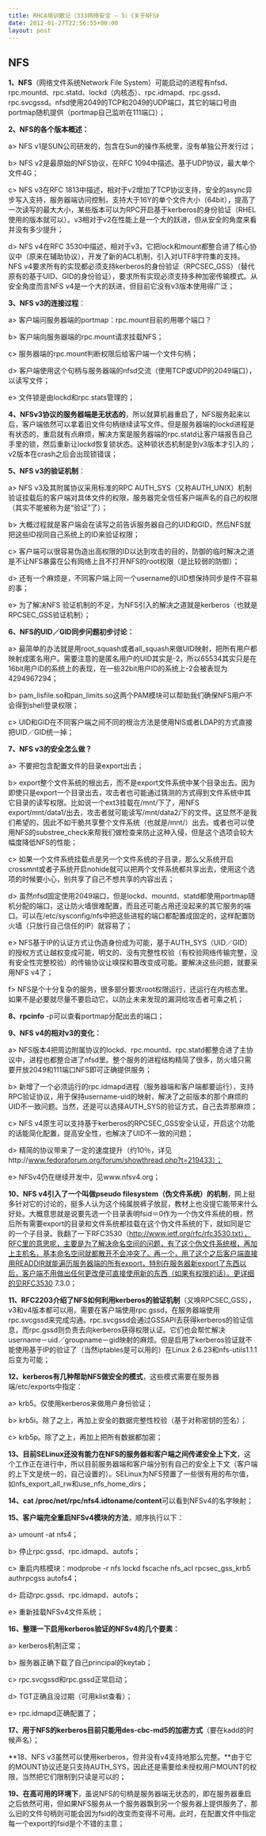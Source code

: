 ```yaml
---
title: RHCA培训散记（333网络安全 – 5）《关于NFS》
date: 2012-01-27T22:56:55+00:00
layout: post
---
```

## NFS

**1、NFS**（网络文件系统Network File System）可能启动的进程有nfsd、rpc.mountd、rpc.statd、lockd（内核态）、rpc.idmapd、rpc.gssd、rpc.svcgssd。nfsd使用2049的TCP和2049的UDP端口，其它的端口号由portmap随机提供（portmap自己监听在111端口）；

**2、NFS的各个版本概述：**
  
a> NFS v1是SUN公司研发的，包含在Sun的操作系统里，没有单独公开发行过；
  
b> NFS v2是最原始的NFS协议，在RFC 1094中描述。基于UDP协议，最大单个文件4G；
  
c> NFS v3在RFC 1813中描述，相对于v2增加了TCP协议支持，安全的async异步写入支持，服务器端访问控制，支持大于16Y的单个文件大小（64bit），提高了一次读写的最大大小，某些版本可以为RPC开启基于kerberos的身份验证（RHEL使用的版本就可以）。v3相对于v2在性能上是一个大的跃进，但从安全的角度来看并没有多少提升；
  
d> NFS v4在RFC 3530中描述，相对于v3，它把lock和mount都整合进了核心协议中（原来在辅助协议），开发了新的ACL机制，引入对UTF8字符集的支持。NFS v4要求所有的实现都必须支持kerberos的身份验证（RPCSEC_GSS）（替代原有的基于UID、GID的身份验证），要求所有实现必须支持多种加密传输模式。从安全角度而言NFS v4是一个大的跃进，但目前它没有v3版本使用得广泛；

**3、NFS v3的连接过程**：
  
a> 客户端问服务器端的portmap：rpc.mount目前的用哪个端口？
  
b> 客户端向服务器端的rpc.mount请求挂载NFS；
  
c> 服务器端的rpc.mount判断权限后给客户端一个文件句柄；
  
d> 客户端使用这个句柄与服务器端的nfsd交流（使用TCP或UDP的2049端口），以读写文件；
  
e> 文件锁是由lockd和rpc.stats管理的；

**4、NFSv3协议的服务器端是无状态的**，所以就算机器重启了，NFS服务起来以后，客户端依然可以拿着旧文件句柄继续读写文件。但是服务器端的lockd进程是有状态的，重启就有点麻烦，解决方案是服务器端的rpc.statd让客户端报告自己手里的锁，然后重新让lockd恢复锁状态。这种锁状态机制是到v3版本才引入的；v2版本在crash之后会出现锁错误；

**5、NFS v3的验证机制**：
  
a> NFS v3及其附属协议采用标准的RPC AUTH\_SYS（又称AUTH\_UNIX）机制验证挂载后的客户端对具体文件的权限，服务器完全信任客户端声名的自己的权限（其实不能被称为是“验证”了）；
  
b> 大概过程就是客户端会在读写之前告诉服务器自己的UID和GID，然后NFS就把这些ID视同自己系统上的ID来验证权限；
  
c> 客户端可以很容易伪造出高权限的ID以达到攻击的目的，防御的临时解决之道是不让NFS暴露在公有网络上且不打开NFS的root权限（是比较弱的防御）；
  
d> 还有一个麻烦是，不同客户端上同一个username的UID想保持同步是件不容易的事；
  
e> 为了解决NFS 验证机制的不足，为NFS引入的解决之道就是kerberos（也就是RPCSEC_GSS验证机制）；

**6、NFS的UID／GID同步问题初步讨论：**
  
a> 最简单的办法就是用root\_squash或者all\_squash来做UID映射，把所有用户都映射成匿名用户。需要注意的是匿名用户的UID其实是-2，所以65534其实只是在16bit用户ID的系统上的表现，在一些32bit用户ID的系统上-2会被表现为4294967294；
  
b> pam\_lisfile.so和pan\_limits.so这两个PAM模块可以帮助我们确保NFS用户不会得到shell登录权限；
  
c> UID和GID在不同客户端之间不同的根治方法是使用NIS或者LDAP的方式直接把UID／GID统一掉；

**7、NFS v3的安全怎么做？**
  
a> 不要把包含配置文件的目录export出去；
  
b> export整个文件系统的根出去，而不是export文件系统中某个目录出去。因为即使只是export一个目录出去，攻击者也可能通过猜测的方式得到文件系统中其它目录的读写权限。比如说一个ext3挂载在/mnt/下了，用NFS export/mnt/data1/出去，攻击者就可能读写/mnt/data2/下的文件。这显然不是我们希望的，因此不如干脆共享整个文件系统（也就是/mnt/）出去。或者也可以使用NFS的substree_check来帮我们做检查来防止这种入侵，但是这个选项会较大幅度降低NFS的性能；
  
c> 如果一个文件系统挂载点是另一个文件系统的子目录，那么父系统开启crossmnt或者子系统开启nohide就可以把两个文件系统都共享出去，使用这个选项的时候要小心，别共享了自己不想共享的内容出去；
  
d> 虽然nfsd固定使用2049端口，但是lockd、mountd、statd都使用portmap随机分配的端口，这让防火墙很难配置，而且还可能占用还没起来的其它服务的端口。可以在/etc/sysconfig/nfs中把这些进程的端口都配置成固定的，这样配置防火墙（只放行自己信任的IP）就容易了；
  
e> NFS基于IP的认证方式让伪造身份成为可能，基于AUTH_SYS（UID／GID）的授权方式让越权变成可能，明文的、没有完整性校验（有校验网络传输完整，没有安全性完整校验）的传输协议让嗅探和篡改变成可能。要解决这些问题，就要采用NFS v4了；
  
f> NFS是个十分复杂的服务，很多部分要求root权限运行，还运行在内核态里。如果不是必要就尽量不要启动它，以防止未来发现的漏洞给攻击者可乘之机；

**8、rpcinfo** -p可以查看portmap分配出去的端口；

**9、NFS v4的相对v3的变化：**
  
a> NFS版本4把周边附属协议的lockd、rpc.mountd、rpc.statd都整合进了主协议中，进程也都整合进了nfsd里。整个服务的进程结构精简了很多，防火墙只需要开放2049和111端口NFS即可正确提供服务；
  
b> 新增了一个必须运行的rpc.idmapd进程（服务器端和客户端都要运行），支持RPC验证协议，用于保持username-uid的映射，解决了之前版本的那个麻烦的UID不一致问题。当然，还是可以选择AUTH_SYS的验证方式，自己去弄那麻烦；
  
c> NFS v4原生可以支持基于kerberos的RPCSEC_GSS安全认证，开启这个功能的话能简化配置，提高安全性，也解决了UID不一致的问题；
  
d> 精简的协议带来了一定的速度提升（约10％，详见http://www.fedoraforum.org/forum/showthread.php?t=219433）；
  
e> NFSv4仍在继续开发中，见www.nfsv4.org；

**10、NFS v4引入了一个叫做pseudo filesystem（伪文件系统）的机制**，网上挺多针对它的讨论的，挺多人认为这个纯属脱裤子放屁，教材上也没提它能带来什么好处。大概意思就是说要先选一个目录表明fsid＝0作为一个伪文件系统的根，然后所有需要export的目录和文件系统都挂载在这个伪文件系统的下，就如同是它的一个子目录。我翻了一下RFC3530（http://www.ietf.org/rfc/rfc3530.txt），RFC里的意思呢，主要是为了解决命名空间的问题，有了这个伪文件系统根，再加上主机名，基本命名空间就都散开不会冲突了。再一个，用了这个之后客户端直接用READDIR就能遍历服务器端的所有export，特别在服务器新export了东西以后，客户端不用做出任何更改便可直接使用新的东西（如果有权限的话）。更详细的见RFC3530 7.3.0；

**11、RFC2203介绍了NFS如何利用kerberos的验证机制**（又唤RPCSEC_GSS），v3和v4版本都可以用，需要在客户端使用rpc.gssd，在服务器端使用rpc.svcgssd来完成沟通。rpc.svcgssd会通过GSSAPI去获得kerberos的验证信息，而rpc.gssd则负责去向kerberos获得权限认证。它们也会帮忙解决username－uid／groupname－gid映射的麻烦。但是启用了kerberos验证就不能使用基于IP的验证了（当然iptables是可以用的）在Linux 2.6.23和nfs-utils1.1.1后变为可能；

**12、kerberos有几种帮助NFS做安全的模式**，这些模式需要在服务器端/etc/exports中指定：
  
a> krb5。仅使用kerberos来做用户身份验证；
  
b> krb5i。除了之上，再加上安全的数据完整性校验（基于对称密钥的签名）；
  
c> krb5p。除了之上，再加上把所有数据都加密；

**13、目前SELinux还没有能力在NFS的服务器和客户端之间传递安全上下文**，这个工作正在进行中，所以目前服务器端和客户端分别有自己的安全上下文（客户端的上下文是统一的，自己设置的）。SELinux为NFS预置了一些很有用的布尔值，如nfs\_export\_all\_rw和use\_nfs\_home\_dirs；

**14、cat /proc/net/rpc/nfs4.idtoname/content**可以看到NFSv4的名字映射；

**15、客户端完全重启NFSv4模块的方法**，顺序执行以下：
  
a> umount -at nfs4；
  
b> 停止rpc.gssd、rpc.idmapd、autofs；
  
c> 重启内核模块：modprobe -r nfs lockd fscache nfs\_acl rpcsec\_gss_krb5 authrpcgss autofs4；
  
d> 启动rpc.gssd、rpc.idmapd、autofs；
  
e> 重新挂载NFSv4文件系统；

**16、整理一下启用kerberos验证的NFSv4的几个要素：**
  
a> kerberos机制正常；
  
b> 服务器正确下载了自己principal的keytab；
  
c> rpc.svcgssd和rpc.gssd正常启动；
  
d> TGT正确且没过期（可用klist查看）；
  
e> rpc.idmapd正确配置了；

**17、用于NFS的kerberos目前只能用des-cbc-md5的加密方式**（要在kadd的时候声名）；

**18、NFS v3虽然可以使用kerberos，但并没有v4支持地那么完整。**由于它的MOUNT协议还是只支持AUTH_SYS，因此还是需要给未授权用户MOUNT的权限，当然把它们限制到只读是可以的；

**19、在高可用的环境下**，虽说NFS的句柄是服务器端无状态的，即在服务器重启之后依然可用，但如果NFS服务从一个服务器飘到另一个服务器上提供服务了，那么旧的文件句柄则可能会因为fsid的改变而变得不可用。此时，在配置文件中指定每一个export的fsid是个不错的主意；
